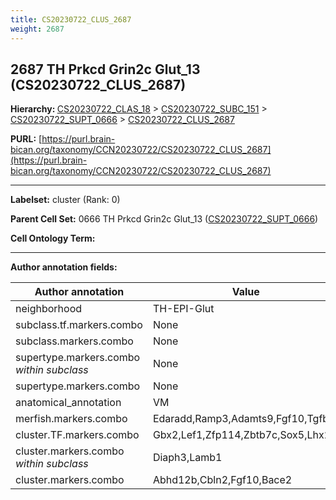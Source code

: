 ```yaml
---
title: CS20230722_CLUS_2687
weight: 2687
---
```

## 2687 TH Prkcd Grin2c Glut_13 (CS20230722_CLUS_2687)
<b>Hierarchy: </b>
[CS20230722_CLAS_18](../CS20230722_CLAS_18) >
[CS20230722_SUBC_151](../CS20230722_SUBC_151) >
[CS20230722_SUPT_0666](../CS20230722_SUPT_0666) >
[CS20230722_CLUS_2687](../CS20230722_CLUS_2687)

**PURL:** [https://purl.brain-bican.org/taxonomy/CCN20230722/CS20230722_CLUS_2687](https://purl.brain-bican.org/taxonomy/CCN20230722/CS20230722_CLUS_2687)

---


**Labelset:** cluster (Rank: 0)

**Parent Cell Set:** 0666 TH Prkcd Grin2c Glut_13 ([CS20230722_SUPT_0666](../CS20230722_SUPT_0666))



**Cell Ontology Term:** 

[MARKER GENES.]: #


---

[TRANSFERRED ANNOTATIONS.]: #


[AUTHOR ANNOTATION FIELDS.]: #


**Author annotation fields:**

| Author annotation | Value |
|-------------------|-------|
|neighborhood|TH-EPI-Glut|
|subclass.tf.markers.combo|None|
|subclass.markers.combo|None|
|supertype.markers.combo _within subclass_|None|
|supertype.markers.combo|None|
|anatomical_annotation|VM|
|merfish.markers.combo|Edaradd,Ramp3,Adamts9,Fgf10,Tgfbr2|
|cluster.TF.markers.combo|Gbx2,Lef1,Zfp114,Zbtb7c,Sox5,Lhx2|
|cluster.markers.combo _within subclass_|Diaph3,Lamb1|
|cluster.markers.combo|Abhd12b,Cbln2,Fgf10,Bace2|

